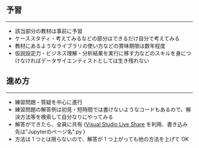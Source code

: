 
## 予習
---
- 該当部分の教材は事前に予習
- ケーススタディ・考えてみるなどの部分はできるだけ自分で考えてみる
 - 教材にあるようなライブラリの使い方などの賞味期限は数年程度
 - 仮説設定力・ビジネス理解・分析結果を実行に移す力などのスキルを身につけなければデータサイエンティストとしては生き残れない

## 進め方
---
- 練習問題・質疑を中心に進行
 - 練習問題の解答例は初見・短時間では書けないようなコードもあるので、解決方法等を検索して自分なりにやってみる
 - 解答ができたら、全員に共有 ([Visual Studio Live Share](https://visualstudio.microsoft.com/ja/services/live-share/) を利用、書き込み先は"Jupyterのページ名".py )
 - 方法は 1 つとは限らないので、解答が 1 つ上がっても他の方法を上げて OK
